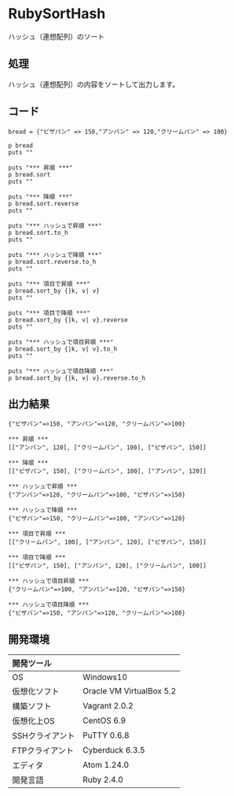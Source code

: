 # RubySortHash
ハッシュ（連想配列）のソート

## 処理
ハッシュ（連想配列）の内容をソートして出力します。

## コード
```
bread = {"ピザパン" => 150,"アンパン" => 120,"クリームパン" => 100}

p bread
puts ""

puts "*** 昇順 ***"
p bread.sort
puts ""

puts "*** 降順 ***"
p bread.sort.reverse
puts ""

puts "*** ハッシュで昇順 ***"
p bread.sort.to_h
puts ""

puts "*** ハッシュで降順 ***"
p bread.sort.reverse.to_h
puts ""

puts "*** 項目で昇順 ***"
p bread.sort_by {|k, v| v}
puts ""

puts "*** 項目で降順 ***"
p bread.sort_by {|k, v| v}.reverse
puts ""

puts "*** ハッシュで項目昇順 ***"
p bread.sort_by {|k, v| v}.to_h
puts ""

puts "*** ハッシュで項目降順 ***"
p bread.sort_by {|k, v| v}.reverse.to_h
```

## 出力結果  
```
{"ピザパン"=>150, "アンパン"=>120, "クリームパン"=>100}

*** 昇順 ***
[["アンパン", 120], ["クリームパン", 100], ["ピザパン", 150]]

*** 降順 ***
[["ピザパン", 150], ["クリームパン", 100], ["アンパン", 120]]

*** ハッシュで昇順 ***
{"アンパン"=>120, "クリームパン"=>100, "ピザパン"=>150}

*** ハッシュで降順 ***
{"ピザパン"=>150, "クリームパン"=>100, "アンパン"=>120}

*** 項目で昇順 ***
[["クリームパン", 100], ["アンパン", 120], ["ピザパン", 150]]

*** 項目で降順 ***
[["ピザパン", 150], ["アンパン", 120], ["クリームパン", 100]]

*** ハッシュで項目昇順 ***
{"クリームパン"=>100, "アンパン"=>120, "ピザパン"=>150}

*** ハッシュで項目降順 ***
{"ピザパン"=>150, "アンパン"=>120, "クリームパン"=>100}
```
  
## 開発環境
| 開発ツール |  |
|:-|:-|
| OS | Windows10 |
| 仮想化ソフト | Oracle VM VirtualBox 5.2 |
| 構築ソフト | Vagrant 2.0.2 |
| 仮想化上OS | CentOS 6.9 |
| SSHクライアント | PuTTY 0.6.8 |
| FTPクライアント | Cyberduck 6.3.5 |
| エディタ | Atom 1.24.0 |
| 開発言語 | Ruby 2.4.0 |
